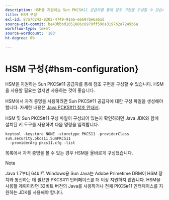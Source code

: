 ```yaml
---
description: HSM을 지원하는 Sun PKCS#11 공급자를 통해 참조 구현을 구성할 수 있습니다. HSM을 사용할 필요는 없지만 사용하는 것이 좋습니다.
title: HSM 구성
exl-id: 87a7d242-8202-4749-91a6-e6697be6a61d
source-git-commit: be43bbbd1051886c8979ff590a3197b2a7249b6a
workflow-type: tm+mt
source-wordcount: '183'
ht-degree: 0%

---
```


# HSM 구성{#hsm-configuration}

HSM을 지원하는 Sun PKCS#11 공급자를 통해 참조 구현을 구성할 수 있습니다. HSM을 사용할 필요는 없지만 사용하는 것이 좋습니다.

HSM에서 자격 증명을 사용하려면 Sun PKCS#11 공급자에 대한 구성 파일을 생성해야 합니다. 자세한 내용은 [Java PCKS#11 참조 안내서](https://docs.oracle.com/javase/1.5.0/docs/guide/security/p11guide.html).

HSM 및 Sun PKCS#11 구성 파일이 구성되어 있는지 확인하려면 Java JDK와 함께 설치된 키 도구를 사용하여 다음 명령을 입력합니다.

```
keytool -keystore NONE -storetype PKCS11 -providerClass sun.security.pkcs11.SunPKCS11 
  -providerArg pkcs11.cfg -list
```

목록에서 자격 증명을 볼 수 있는 경우 HSM을 올바르게 구성했습니다.

>[!NOTE]
>
>Java 1.7부터 64비트 Windows용 Sun Java는 Adobe Primetime DRM이 HSM 장치와 통신하는 데 필요한 PKCS#11 인터페이스를 더 이상 지원하지 않습니다. HSM을 사용할 계획이라면 32비트 버전의 Java를 사용하거나 전체 PKCS#11 인터페이스를 지원하는 JDK를 사용해야 합니다.
